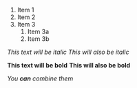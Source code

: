 1. Item 1
2. Item 2
3. Item 3
   1. Item 3a
   2. Item 3b
   
*This text will be italic*
_This will also be italic_

**This text will be bold**
__This will also be bold__

_You **can** combine them_
